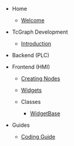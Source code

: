 - Home

    - [Welcome](/)

- TcGraph Development

     - [Introduction](introduction.md)  

- Backend (PLC)

- Frontend (HMI)

    - [Creating Nodes](Frontend/creating-front-end-nodes)
    - [Widgets](Frontend/widgets.md)

    - Classes

        - [WidgetBase](Frontend/Classes/WidgetBase.md)

- Guides

    - [Coding Guide](coding-guide.md)